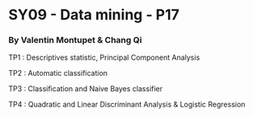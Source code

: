 # SY09 - Data mining - P17

### By Valentin Montupet & Chang Qi

TP1 : Descriptives statistic, Principal Component Analysis

TP2 : Automatic classification

TP3 : Classification and Naive Bayes classifier

TP4 : Quadratic and Linear Discriminant Analysis & Logistic Regression
